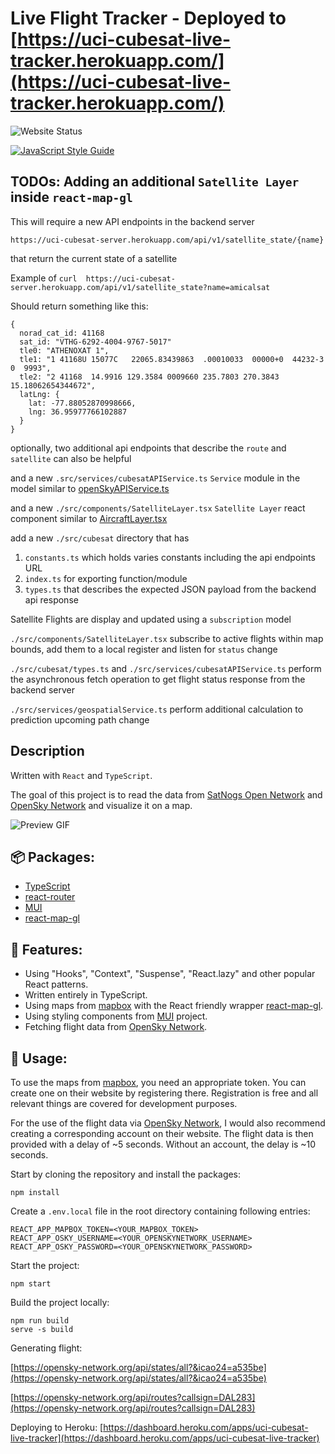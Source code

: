 # Live Flight Tracker - Deployed to [https://uci-cubesat-live-tracker.herokuapp.com/](https://uci-cubesat-live-tracker.herokuapp.com/)

![Website Status](https://img.shields.io/website?down_color=lighgrey&down_message=offline&up_color=blue&up_message=online&url=https%3A%2F%2Fuci-cubesat-live-tracker.herokuapp.com%2F)

[![JavaScript Style Guide](https://img.shields.io/badge/code_style-standard-brightgreen.svg)](https://standardjs.com)

## TODOs: Adding an additional `Satellite Layer` inside `react-map-gl`
This will require a new API endpoints in the backend server

`https://uci-cubesat-server.herokuapp.com/api/v1/satellite_state/{name}`

that return the current state of a satellite

Example of `curl 
https://uci-cubesat-server.herokuapp.com/api/v1/satellite_state?name=amicalsat`

Should return something like this:

```
{
  norad_cat_id: 41168
  sat_id: "VTHG-6292-4004-9767-5017"
  tle0: "ATHENOXAT 1",
  tle1: "1 41168U 15077C   22065.83439863  .00010033  00000+0  44232-3 0  9993",
  tle2: "2 41168  14.9916 129.3584 0009660 235.7803 270.3843 15.18062654344672",
  latLng: {
    lat: -77.88052870998666,
    lng: 36.95977766102887
  }
}
```

optionally, two additional api endpoints that describe the `route` and `satellite` can also be helpful

and a new `.src/services/cubesatAPIService.ts` `Service` module in the model similar to [openSkyAPIService.ts](https://github.com/UCI-CubeSat/UCI-CubeSat-Live-Tracker/blob/main/src/services/openSkyAPIService.ts)

and a new `./src/components/SatelliteLayer.tsx` `Satellite Layer` react component similar to [AircraftLayer.tsx](https://github.com/UCI-CubeSat/UCI-CubeSat-Live-Tracker/blob/main/src/components/AircraftLayer.tsx)

add a new `./src/cubesat` directory that has 
1. `constants.ts` which holds varies constants including the api endpoints URL
2. `index.ts` for exporting function/module
3. `types.ts` that describes the expected JSON payload from the backend api response

Satellite Flights are display and updated using a `subscription` model

`./src/components/SatelliteLayer.tsx` subscribe to active flights within map bounds, 
add them to a local register and listen for `status` change

`./src/cubesat/types.ts` and `./src/services/cubesatAPIService.ts` perform
the asynchronous fetch operation to get flight status response from the backend server

`./src/services/geospatialService.ts` perform additional calculation to prediction upcoming path change

## Description

Written with `React` and `TypeScript`.

The goal of this project is to read the data from [SatNogs Open Network](https://satnogs.org/) and [OpenSky Network](https://opensky-network.org/) and visualize it on a map.

![Preview GIF](docs/react-flight-tracker_prview.gif)

## 📦 Packages:
- [TypeScript](https://github.com/microsoft/TypeScript)
- [react-router](https://github.com/ReactTraining/react-router)
- [MUI](https://github.com/mui-org)
- [react-map-gl](https://github.com/visgl/react-map-gl)

## 🔮 Features:
- Using "Hooks", "Context", "Suspense", "React.lazy" and other popular React patterns.
- Written entirely in TypeScript.
- Using maps from [mapbox](https://www.mapbox.com/) with the React friendly wrapper [react-map-gl](https://github.com/visgl/react-map-gl).
- Using styling components from [MUI](https://github.com/mui-org) project.
- Fetching flight data from [OpenSky Network](https://opensky-network.org/).

## 🔌 Usage:
To use the maps from [mapbox](https://www.mapbox.com/), you need an appropriate token. You can create one on their website by registering there. Registration is free and all relevant things are covered for development purposes.

For the use of the flight data via [OpenSky Network](https://opensky-network.org/), I would also recommend creating a corresponding account on their website. The flight data is then provided with a delay of ~5 seconds. Without an account, the delay is ~10 seconds.

Start by cloning the repository and install the packages:
```
npm install
```
Create a `.env.local` file in the root directory containing following entries:
```
REACT_APP_MAPBOX_TOKEN=<YOUR_MAPBOX_TOKEN>
REACT_APP_OSKY_USERNAME=<YOUR_OPENSKYNETWORK_USERNAME>
REACT_APP_OSKY_PASSWORD=<YOUR_OPENSKYNETWORK_PASSWORD>
```
Start the project:
```
npm start
```

Build the project locally:
```
npm run build
serve -s build
```

Generating flight:

[https://opensky-network.org/api/states/all?&icao24=a535be](https://opensky-network.org/api/states/all?&icao24=a535be)

[https://opensky-network.org/api/routes?callsign=DAL283](https://opensky-network.org/api/routes?callsign=DAL283)

Deploying to Heroku:
[https://dashboard.heroku.com/apps/uci-cubesat-live-tracker](https://dashboard.heroku.com/apps/uci-cubesat-live-tracker)
